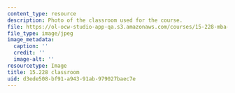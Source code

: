 ```yaml
---
content_type: resource
description: Photo of the classroom used for the course.
file: https://ol-ocw-studio-app-qa.s3.amazonaws.com/courses/15-228-mba-study-tour-innovation-islands-how-new-zealand-became-a-global-player-in-the-race-to-innovate-spring-2016/d3ede508bf91a94391ab979027baec7e_15-228-classroom.jpg
file_type: image/jpeg
image_metadata:
  caption: ''
  credit: ''
  image-alt: ''
resourcetype: Image
title: 15.228 classroom
uid: d3ede508-bf91-a943-91ab-979027baec7e
---
```

